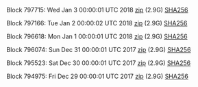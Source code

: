 Block 797715: Wed Jan  3 00:00:01 UTC 2018 [zip](https://transfer.sh/shgcG/bootstrap.dat.20180103.zip) (2.9G) [SHA256](https://transfer.sh/OAAAx/sha256.txt)

Block 797166: Tue Jan  2 00:00:02 UTC 2018 [zip](https://transfer.sh/15vDAm/bootstrap.dat.20180102.zip) (2.9G) [SHA256](https://transfer.sh/bN5Jb/sha256.txt)

Block 796618: Mon Jan  1 00:00:01 UTC 2018 [zip](https://transfer.sh/S35T7/bootstrap.dat.20180101.zip) (2.9G) [SHA256](https://transfer.sh/yq6DF/sha256.txt)

Block 796074: Sun Dec 31 00:00:01 UTC 2017 [zip](https://transfer.sh/OEjbl/bootstrap.dat.20171231.zip) (2.9G) [SHA256](https://transfer.sh/3U72d/sha256.txt)

Block 795523: Sat Dec 30 00:00:01 UTC 2017 [zip](https://transfer.sh/DmaBA/bootstrap.dat.20171230.zip) (2.9G) [SHA256](https://transfer.sh/U9R1Q/sha256.txt)

Block 794975: Fri Dec 29 00:00:01 UTC 2017 [zip](https://transfer.sh/s3u9p/bootstrap.dat.20171229.zip) (2.9G) [SHA256](https://transfer.sh/VppJp/sha256.txt)
